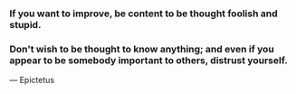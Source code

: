 ### If you want to improve, be content to be thought foolish and stupid. 

### Don't wish to be thought to know anything; and even if you appear to be somebody important to others, distrust yourself.

— Epictetus
